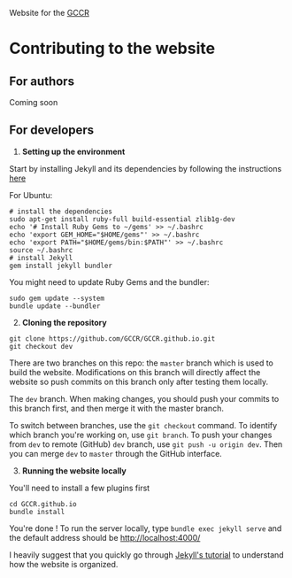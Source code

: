 Website for the [GCCR](https://GCCR.github.io)

# Contributing to the website

## For authors

Coming soon

## For developers

1. **Setting up the environment**

Start by installing Jekyll and its dependencies by following the instructions [here](https://jekyllrb.com/docs/installation/)

For Ubuntu:
```shell
# install the dependencies
sudo apt-get install ruby-full build-essential zlib1g-dev
echo '# Install Ruby Gems to ~/gems' >> ~/.bashrc
echo 'export GEM_HOME="$HOME/gems"' >> ~/.bashrc
echo 'export PATH="$HOME/gems/bin:$PATH"' >> ~/.bashrc
source ~/.bashrc
# install Jekyll
gem install jekyll bundler
```

You might need to update Ruby Gems and the bundler:
```shell
sudo gem update --system
bundle update --bundler
```

2. **Cloning the repository**
```shell
git clone https://github.com/GCCR/GCCR.github.io.git
git checkout dev
```
There are two branches on this repo: the `master` branch which is used to build the website.
Modifications on this branch will directly affect the website so push commits on this branch only after testing them locally.

The `dev` branch. When making changes, you should push your commits to this branch first, and then merge it with the master branch.

To switch between branches, use the `git checkout` command. To identify which branch you're working on, use `git branch`. To push your changes from `dev` to remote (GitHub) `dev` branch, use `git push -u origin dev`. Then you can merge `dev` to `master` through the GitHub interface.

3. **Running the website locally**

You'll need to install a few plugins first
```shell
cd GCCR.github.io
bundle install
```

You're done ! To run the server locally, type `bundle exec jekyll serve` and the default address should be [http://localhost:4000/](http://localhost:4000/)

I heavily suggest that you quickly go through [Jekyll's tutorial](https://jekyllrb.com/docs/step-by-step/01-setup/) to understand how the website is organized.